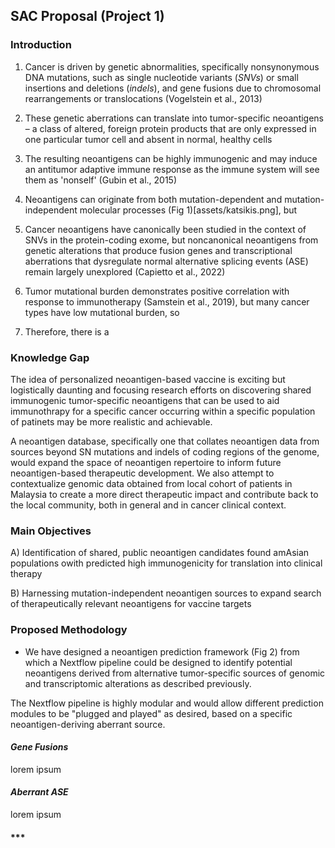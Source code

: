 ## SAC Proposal (Project 1)

### Introduction
1. Cancer is driven by genetic abnormalities, specifically nonsynonymous DNA mutations, such as single nucleotide variants (*SNVs*) or small insertions and deletions (*indels*), and gene fusions due to chromosomal rearrangements or translocations (Vogelstein et al., 2013)

2. These genetic aberrations can translate into tumor-specific neoantigens – a class of altered, foreign protein products that are only expressed in one particular tumor cell and absent in normal, healthy cells

3. The resulting neoantigens can be highly immunogenic and may induce an antitumor adaptive immune response as the immune system will see them as 'nonself' (Gubin et al., 2015)

4. Neoantigens can originate from both mutation-dependent and mutation-independent molecular processes (Fig 1)[assets/katsikis.png], but   

4. Cancer neoantigens have canonically been studied in the context of SNVs in the protein-coding exome, but noncanonical neoantigens from genetic alterations that produce fusion genes and transcriptional aberrations that dysregulate normal alternative splicing events (ASE) remain largely unexplored (Capietto et al., 2022)

5. Tumor mutational burden demonstrates positive correlation with response to immunotherapy (Samstein et al., 2019), but many cancer types have low mutational burden, so 

6. Therefore, there is a


### Knowledge Gap

The idea of personalized neoantigen-based vaccine is exciting but logistically daunting and focusing research efforts on discovering shared immunogenic tumor-specific neoantigens that can be used to aid immunothrapy for a specific cancer occurring within a specific population of patinets may be more realistic and achievable.

A neoantigen database, specifically one that collates neoantigen data from sources beyond SN mutations and indels of coding regions of the genome, would expand the space of neoantigen repertoire to inform future neoantigen-based therapeutic development. We also attempt to contextualize genomic data obtained from local cohort of patients in Malaysia to create a more direct therapeutic impact and contribute back to the local community, both in general and in cancer clinical context.



### Main Objectives

A) Identification of shared, public neoantigen candidates found amAsian populations owith predicted high immunogenicity for translation into clinical therapy

B) Harnessing mutation-independent neoantigen sources to expand search of therapeutically relevant neoantigens for vaccine targets

### Proposed Methodology

* We have designed a neoantigen prediction framework (Fig 2) from which a Nextflow pipeline could be designed to identify potential neoantigens derived from alternative tumor-specific sources of genomic and transcriptomic alterations as described previously. 

The Nextflow pipeline is highly modular and would allow different prediction modules to be "plugged and played" as desired, based on a specific neoantigen-deriving aberrant source. 

#### ***Gene Fusions***

lorem ipsum

#### ***Aberrant ASE***

lorem ipsum

#### ***